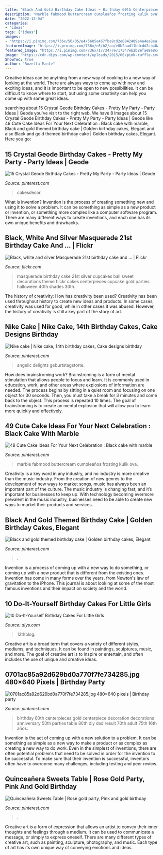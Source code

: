 ```yaml
---
title: "Black And Gold Birthday Cake Ideas ~ Birthday 60th Centerpieces Gold Centerpiece Decoration Decorations Anniversary 50th Parties Table 80th Diy Dad Result 70th Adult 75th 16th Años"
description: "Marble fabmood buttercream cumpleaños frosting kulik ova"
date: "2022-12-04"
categories:
- "ideas"
tags: ["ideas"]
images:
- "https://i.pinimg.com/736x/56/05/e4/5605e467fbe9cd2e0842489e4a4ea8ea.jpg"
featuredImage: "https://i.pinimg.com/736x/e8/b2/aa/e8b2aad11bdcdd2cb40a991c6cf0d2a2.jpg"
featured_image: "https://i.pinimg.com/736x/17/34/7e/17347eb2b8efae8e8ccfcec5978c103b.jpg"
image: "https://cdn.diys.com/wp-content/uploads/2015/06/pink-ruffle-smash-cake.jpg"
ShowToc: true
author: "Rozella Mante"
---
```



Creative ideas can be anything from a new way of cooking to a new way of looking at the world. There are always ways to come up with new and exciting ideas, and it is important to be open to new possibilities. It can be difficult to know where to start, but using some creativity can help you come up with some great ideas.

	

		
searching about 15 Crystal Geode Birthday Cakes - Pretty My Party - Party Ideas | Geode you've visit to the right web. We have 8 Images about 15 Crystal Geode Birthday Cakes - Pretty My Party - Party Ideas | Geode like 49 Cute Cake Ideas For Your Next Celebration : Black cake with marble, Black and gold themed birthday cake | Golden birthday cakes, Elegant and also Black and gold themed birthday cake | Golden birthday cakes, Elegant. Here you go:
		
    
## 15 Crystal Geode Birthday Cakes - Pretty My Party - Party Ideas | Geode

<img loading=lazy src="https://i.pinimg.com/736x/79/5c/dd/795cddbcbddd03e560345c1d6cd6192d.jpg" onerror="this.onerror=null;this.src='https://tse1.mm.bing.net/th?id=OIP.wgsaZlS_JIVzCzJ7DqQ1jAHaLH&amp;pid=15.1';" alt="15 Crystal Geode Birthday Cakes - Pretty My Party - Party Ideas | Geode">

_Source: pinterest.com_

>cakesdecor. 

	

What is invention?
Invention is the process of creating something new and using it to solve a problem. It can be something as simple as a new product or invention, or something more complex like a computer software program. There are many different ways to create inventions, and each one has its own unique benefits and drawbacks.

    
## Black, White And Silver Masquerade 21st Birthday Cake And … | Flickr

<img loading=lazy src="https://c2.staticflickr.com/8/7024/6698439825_90f5e1acc4_b.jpg" onerror="this.onerror=null;this.src='https://tse4.mm.bing.net/th?id=OIP.gY9vPdPmcp_orm98khnSrQHaOM&amp;pid=15.1';" alt="Black, white and silver Masquerade 21st birthday cake and … | Flickr">

_Source: flickr.com_

>masquerade birthday cake 21st silver cupcakes ball sweet decorations theme flickr cakes centerpieces cupcake gold parties halloween 40th shades 30th. 

	

The history of creativity: How has creativity been used?
Creativity has been used throughout history to create new ideas and products. In some cases, creativity was used for good, while in other cases it was abused. However, the history of creativity is still a key part of the story of art.

    
## Nike Cake | Nike Cake, 14th Birthday Cakes, Cake Designs Birthday

<img loading=lazy src="https://i.pinimg.com/736x/e8/b2/aa/e8b2aad11bdcdd2cb40a991c6cf0d2a2.jpg" onerror="this.onerror=null;this.src='https://tse3.mm.bing.net/th?id=OIP.Nwj8TmvghDQwS5kJCP-n3QHaKp&amp;pid=15.1';" alt="Nike cake | Nike cake, 14th birthday cakes, Cake designs birthday">

_Source: pinterest.com_

>angelic delights geburtstagstorte. 

	

How does brainstroming work?
Brainstroming is a form of mental stimulation that allows people to focus and learn. It is commonly used in education, work, and other areas where explosions of information are needed. The process begins by sitting in a quiet room and focusing on one object for 30 seconds. Then, you must take a break for 3 minutes and come back to the object. This process is repeated 10 times. The goal of brainstroming is to create an mental explosion that will allow you to learn more quickly and effectively.

    
## 49 Cute Cake Ideas For Your Next Celebration : Black Cake With Marble

<img loading=lazy src="https://i.pinimg.com/736x/13/6f/24/136f246c15ec418a24531c57b395663a.jpg" onerror="this.onerror=null;this.src='https://tse1.mm.bing.net/th?id=OIP.blUJ7R3Yk5qKPPcXuEK5UAHaOR&amp;pid=15.1';" alt="49 Cute Cake Ideas For Your Next Celebration : Black cake with marble">

_Source: pinterest.com_

>marble fabmood buttercream cumpleaños frosting kulik ova. 

	

Creativity is a key word in any industry, and no industry is more creative than the music industry. From the creation of new genres to the development of new ways to market songs, music has always been an important part of the culture. The music industry is changing fast, and it’s important for businesses to keep up. With technology becoming evermore prevalent in the music industry, businesses need to be able to create new ways to market their products and services.

    
## Black And Gold Themed Birthday Cake | Golden Birthday Cakes, Elegant

<img loading=lazy src="https://i.pinimg.com/736x/56/05/e4/5605e467fbe9cd2e0842489e4a4ea8ea.jpg" onerror="this.onerror=null;this.src='https://tse2.mm.bing.net/th?id=OIP.tt-iw4KFPNrINTC9LKskjwHaJ3&amp;pid=15.1';" alt="Black and gold themed birthday cake | Golden birthday cakes, Elegant">

_Source: pinterest.com_

>. 

	

Invention is a process of coming up with a new way to do something, or coming up with a new product that is different from the existing ones. Invention has come in many forms over the years, from Newton's law of gravitation to the iPhone. This journal is about looking at some of the most famous inventions and their impact on society and the world.

    
## 10 Do-It-Yourself Birthday Cakes For Little Girls

<img loading=lazy src="https://cdn.diys.com/wp-content/uploads/2015/06/pink-ruffle-smash-cake.jpg" onerror="this.onerror=null;this.src='https://tse4.mm.bing.net/th?id=OIP.ZwIkIE9R1iunX9sT2w4YOgHaLH&amp;pid=15.1';" alt="10 Do-It-Yourself Birthday Cakes For Little Girls">

_Source: diys.com_

>12thblog. 

	

Creative art is a broad term that covers a variety of different styles, mediums, and techniques. It can be found in paintings, sculptures, music, and more. The goal of creative art is to inspire or entertain, and often includes the use of unique and creative ideas.

    
## 0701ac85a92d629bd0a770f7fe734285.jpg 480×640 Pixels | Birthday Party

<img loading=lazy src="https://i.pinimg.com/736x/a9/17/0a/a9170a53fbc01870d0a567b7df42f98d.jpg" onerror="this.onerror=null;this.src='https://tse3.mm.bing.net/th?id=OIP.VYwJx5LmiAczIHN5jgcTEwHaJ4&amp;pid=15.1';" alt="0701ac85a92d629bd0a770f7fe734285.jpg 480×640 pixels | Birthday party">

_Source: pinterest.com_

>birthday 60th centerpieces gold centerpiece decoration decorations anniversary 50th parties table 80th diy dad result 70th adult 75th 16th años. 

	

Invention is the act of coming up with a new solution to a problem. It can be something as simple as a new way to make a product or as complex as creating a new way to do work. Even in the simplest of inventions, there are often potential problems that need to be solved in order for the invention to be successful. To make sure that their invention is successful, inventors often have to overcome many challenges, including testing and peer review.

    
## Quinceañera Sweets Table | Rose Gold Party, Pink And Gold Birthday

<img loading=lazy src="https://i.pinimg.com/736x/17/34/7e/17347eb2b8efae8e8ccfcec5978c103b.jpg" onerror="this.onerror=null;this.src='https://tse2.mm.bing.net/th?id=OIP.Ux4nV0p0quPbeFyMGymoSwHaLH&amp;pid=15.1';" alt="Quinceañera Sweets Table | Rose gold party, Pink and gold birthday">

_Source: pinterest.com_

>. 

	

Creative art is a form of expression that allows an artist to convey their inner thoughts and feelings through a medium. It can be used to communicate a message, or simply to express oneself. There are many different types of creative art, such as painting, sculpture, photography, and music. Each type of art has its own unique way of conveying emotions and ideas.

